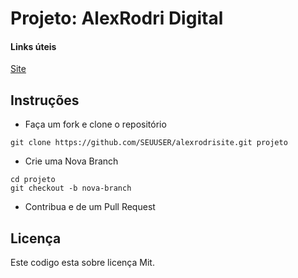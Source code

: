 # Projeto: AlexRodri Digital



#### Links úteis

[Site](http://alexrodri.com) 


## Instruções

- Faça um fork e clone o repositório
```
git clone https://github.com/SEUUSER/alexrodrisite.git projeto
```

- Crie uma Nova Branch
```
cd projeto
git checkout -b nova-branch
```

- Contribua e de um Pull Request


## Licença

Este codigo esta sobre licença Mit.